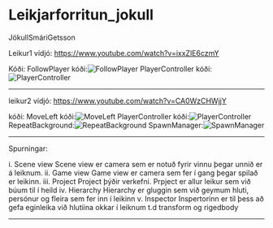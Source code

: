 # Leikjarforritun_jokull
JökullSmáriGetsson

Leikur1 vídjó: https://www.youtube.com/watch?v=ixxZlE6czmY

Kóði:
FollowPlayer kóði:![FollowPlayer](https://github.com/jokullsmari/Leikjarforritun_jokull/assets/36273431/4ef09291-52f9-4682-a20b-e930ec6a2c9a)
PlayerController kóði:![PlayerController](https://github.com/jokullsmari/Leikjarforritun_jokull/assets/36273431/44a91853-f81e-435a-8bf1-7f1ee099131e)

----------------------------------------------------------

leikur2 vídjó: https://www.youtube.com/watch?v=CA0WzCHWjjY

kóði:
MoveLeft kóði:![MoveLeft](https://github.com/jokullsmari/Leikjarforritun_jokull/assets/36273431/653d12e7-635a-4c39-b0f8-befd198bf140)
PlayerController kóði:![PlayerController](https://github.com/jokullsmari/Leikjarforritun_jokull/assets/36273431/ecb927c0-8950-4929-9930-a6b850e66ab4)
RepeatBackground:![RepeatBackground](https://github.com/jokullsmari/Leikjarforritun_jokull/assets/36273431/b9de1e51-01ad-483d-bd49-4d6ecb79ff9c)
SpawnManager:![SpawnManager](https://github.com/jokullsmari/Leikjarforritun_jokull/assets/36273431/7a304f90-a817-49a0-b0d1-1301035a0f2a)

----------------------------------------------------------


Spurningar:

i. Scene view
      Scene view er camera sem er notuð fyrir vinnu þegar unnið er á leiknum.
ii. Game view
      Game view er camera sem fer í gang þegar spilað er leikinn.
iii. Project
      Project þýðir verkefni. Prpject er allur leikur sem við búum til í heild
iv. Hierarchy
      Hierarchy er gluggin sem við geymum hluti, persónur og fleira sem fer inn í  leikinn
v. Inspector
      Inspertorinn er til þess að gefa eginleika við hlutiina okkar í leiknum t.d transform og rigedbody

-----------------------------------------------------------
